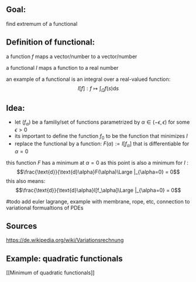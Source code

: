 

## Goal:
find extremum of a functional


## Definition of functional:
a function $f$ maps a vector/number to a vector/number

a functional $I$ maps a function to a real number

an example of a functional is an integral over a real-valued function:
$$I[f]:f\mapsto \int_\Omega f(s)\text{d}s$$

## Idea:
- let $(f_\alpha)$ be a familiy/set of functions parametrized by $\alpha\in(-\epsilon, \epsilon)$ for some $\epsilon > 0$
- its important to define the function $f_0$ to be the function that minimizes $I$ 
- replace the functional by a function: $F(\alpha):=I[f_\alpha]$ that is differentiable for $\alpha = 0$

this function $F$ has a minimum at $\alpha = 0$ as this point is also a minimum for $I$ :
$$\frac{\text{d}}{\text{d}\alpha}F(\alpha)\Large |_{\alpha=0} = 0$$
this also means:
$$\frac{\text{d}}{\text{d}\alpha}I[f_\alpha]\Large |_{\alpha=0} = 0$$

#todo  add euler lagrange, example with membrane, rope, etc, connection to variational formualtions of PDEs


## Sources
https://de.wikipedia.org/wiki/Variationsrechnung



## Example: quadratic functionals
[[Minimum of quadratic functionals]]

